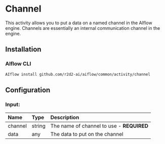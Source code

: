 <!-- 
title: Channel
weight: 4603
-->

# Channel
This activity allows you to put a data on a named channel in the AIflow engine.  Channels are
essentially an internal communication channel in the engine.


## Installation

### AIflow CLI
```bash
AIflow install github.com/r2d2-ai/aiflow/common/activity/channel
```

## Configuration

### Input:
| Name    | Type   | Description
|:---     | :---   | :---    
| channel | string | The name of channel to use - **REQUIRED**
| data    | any    | The data to put on the channel

